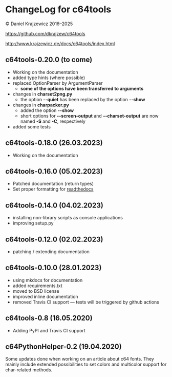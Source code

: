 ChangeLog for c64tools
======================

&copy; Daniel Krajzewicz 2016&ndash;2025

<https://github.com/dkrajzew/c64tools>

<http://www.krajzewicz.de/docs/c64tools/index.html>


c64tools-0.20.0 (to come)
-------------------------

* Working on the documentation
* added type hints (where possible)
* replaced OptionParser by ArgumentParser
    * __some of the options have been transferred to arguments__
* changes in __charset2png.py__
    * the option **--quiet** has been replaced by the option **--show**
* changes in __charpacker.py__
    * added the option **--show**
    * short options for **--screen-output** and **--charset-output** are now named **-S** and **-C**, respectively
* added some tests


c64tools-0.18.0 (26.03.2023)
----------------------------

* Working on the documentation


c64tools-0.16.0 (05.02.2023)
----------------------------

* Patched documentation (return types)
* Set proper formatting for [readthedocs](https://c64tools.readthedocs.io/)


c64tools-0.14.0 (04.02.2023)
----------------------------

* installing non-library scripts as console applications
* improving setup.py


c64tools-0.12.0 (02.02.2023)
----------------------------

* patching / extending documentation


c64tools-0.10.0 (28.01.2023)
----------------------------

* using mkdocs for documentation
* added requirements.txt
* moved to BSD license
* improved inline documentation
* removed Travis CI support &mdash; tests will be triggered by github actions


c64tools-0.8 (16.05.2020)
-------------------------

* Adding PyPI and Travis CI support


c64PythonHelper-0.2 (19.04.2020)
--------------------------------

Some updates done when working on an article about c64 fonts. They mainly include extended possibilities to set colors and multicolor support for char-related methods.
